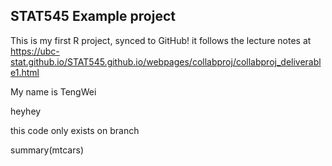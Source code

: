 ## STAT545 Example project

This is my first R project, synced to GitHub! it follows the lecture notes at <https://ubc-stat.github.io/STAT545.github.io/webpages/collabproj/collabproj_deliverable1.html>

My name is TengWei

heyhey

this code only exists on branch

summary(mtcars)

